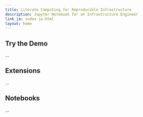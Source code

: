```yaml
---
title: Literate Computing for Reproducible Infrastructure
description: Jupyter Notebook for an Infrastructure Engineer
link_ja: index-ja.html
layout: home
---
```


## Try the Demo

...

## Extensions

...

## Notebooks

...
